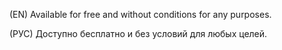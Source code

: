 (EN)
Available for free and without conditions for any purposes.

(РУС)
Доступно бесплатно и без условий для любых целей.
